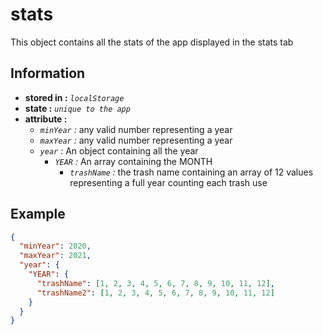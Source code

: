 # stats

This object contains all the stats of the app displayed in the stats tab

## Information

- **stored in :** _`localStorage`_
- **state :** _`unique to the app`_
- **attribute :**
  - _`minYear` :_ any valid number representing a year
  - _`maxYear` :_ any valid number representing a year
  - _`year` :_ An object containing all the year
    - _`YEAR` :_ An array containing the MONTH
      - _`trashName` :_ the trash name containing an array of 12 values representing a full year counting each trash use

## Example

```json
{
  "minYear": 2020,
  "maxYear": 2021,
  "year": {
    "YEAR": {
      "trashName": [1, 2, 3, 4, 5, 6, 7, 8, 9, 10, 11, 12],
      "trashName2": [1, 2, 3, 4, 5, 6, 7, 8, 9, 10, 11, 12]
    }
  }
}
```
